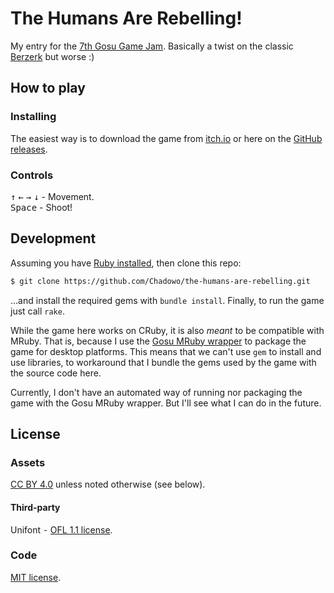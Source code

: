 # The Humans Are Rebelling!

My entry for the [7th Gosu Game Jam](https://itch.io/jam/gosu-game-jam-7). Basically a twist on the classic
[Berzerk](https://en.wikipedia.org/wiki/Berzerk_(video_game)) but worse :)

## How to play

### Installing

The easiest way is to download the game from [itch.io](https://chadow.itch.io/the-humans-are-rebelling#download) or here on the [GitHub releases](https://github.com/Chadowo/the-humans-are-rebelling/releases).

### Controls

<kbd>↑</kbd> <kbd>←</kbd> <kbd>→</kbd> <kbd>↓</kbd> - Movement.  
<kbd>Space</kbd> - Shoot!

## Development

Assuming you have [Ruby installed](https://www.ruby-lang.org/en/downloads/), then clone this repo:

```bash
$ git clone https://github.com/Chadowo/the-humans-are-rebelling.git
```

...and install the required gems with `bundle install`. Finally, to run the game just call `rake`.

While the game here works on CRuby, it is also *meant* to be compatible with
MRuby. That is, because I use the [Gosu MRuby wrapper](https://github.com/Chadowo/gosu-mruby-wrapper) to package the game for desktop platforms. This
means that we can't use `gem` to install and use libraries, to workaround that I bundle the gems used
by the game with the source code here.

Currently, I don't have an automated way of running nor packaging the game with the Gosu MRuby wrapper.
But I'll see what I can do in the future.

## License

### Assets

[CC BY 4.0](https://creativecommons.org/licenses/by/4.0/) unless noted otherwise (see below).

#### Third-party

Unifont ⁃ [OFL 1.1 license](https://unifoundry.com/OFL-1.1.txt).

### Code

[MIT license](LICENSE).
